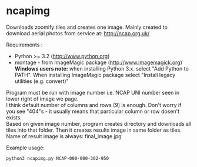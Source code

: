 # ncapimg
Downloads zoomify tiles and creates one image. Mainly created to download aerial photos from service at: http://ncap.org.uk/  
  
Requirements :  
- Python >= 3.2 (http://www.python.org)
- montage - from ImageMagic package (http://www.imagemagick.org)  
**Windows users note:** when installing Python 3.x. select "Add Python to PATH". When installing ImageMagic package 
select  "Install legacy utilities (e.g. convert)"
  
Program must be run with image number i.e. NCAP UNI number seen in lower right of image we page.  
I think default number of columns and rows (9) is enough. Don't worry if you see "404"s -
it usually means that particular column or row dosen't exists.  
Based on given image number, program creates directory and downloads all tiles into that folder. Then
it creates results image in same folder as tiles. Name of result image is always: final_image.jpg  
  
Example usage:  
```
python3 ncapimg.py NCAP-000-000-302-950
```
